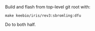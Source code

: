 Build and flash from top-level git root with:

```
make keebio/iris/rev3:sbromling:dfu
```

Do to both half.

